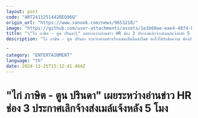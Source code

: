 ```yaml
---
layout: post
code: "ART2411251442REQ96Q"
origin_url: "https://www.sanook.com/news/9653218/"
image: "https://github.com/user-attachments/assets/1e1b60ae-eae4-48f4-8c7b-220ef78ddd79"
title: "\"ไก่ ภาษิต - ตูน ปรินดา\" เผยระหว่างอ่านข่าว HR ช่อง 3 ประกาศเลิกจ้างส่งเมล์แจ้งหลัง 5 โมง"
description: "ไก่ ภาษิต - ตูน ปรินดา ระหว่างอ่านข่าวเรื่องเด่นเย็นนี้หลังไมค์ ตกใจได้รับข้อความ ช่องประกาศเลิกจ้างจะส่งเมล์แจ้งตอน 17.00 น.

"
category: "ENTERTAINMENT"
language: "th"
date: 2024-11-25T15:12:41.464Z
---
```


# "ไก่ ภาษิต - ตูน ปรินดา" เผยระหว่างอ่านข่าว HR ช่อง 3 ประกาศเลิกจ้างส่งเมล์แจ้งหลัง 5 โมง